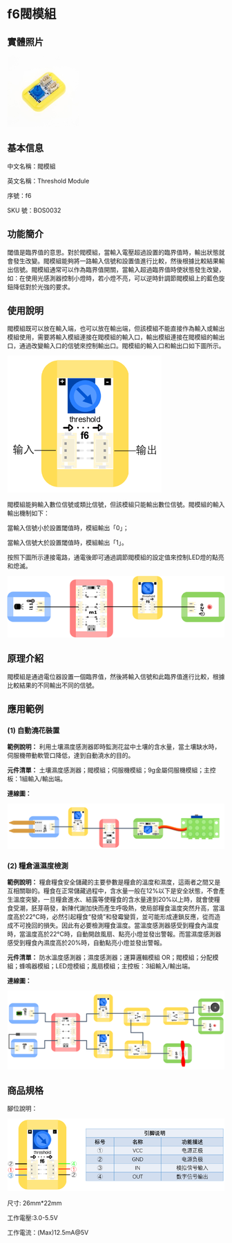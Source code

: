 # f6閥模組

## 實體照片

![](../.gitbook/assets/function_modules/threshold_module/threshold_module.png)

## 基本信息

中文名稱：閥模組

英文名稱：Threshold Module

序號：f6

SKU 號：BOS0032

## 功能簡介

閾值是臨界值的意思。對於閥模組，當輸入電壓超過設置的臨界值時，輸出狀態就會發生改變。閥模組能夠將一路輸入信號和設置值進行比較，然後根據比較結果輸出信號。閥模組通常可以作為臨界值開關，當輸入超過臨界值時使狀態發生改變，如：在使用光感測器控制小燈時，若小燈不亮，可以逆時針調節閥模組上的藍色旋鈕降低對於光強的要求。

## 使用說明

閥模組既可以放在輸入端，也可以放在輸出端，但該模組不能直接作為輸入或輸出模組使用，需要將輸入模組連接在閥模組的輸入口，輸出模組連接在閥模組的輸出口，通過改變輸入口的信號來控制輸出口。閥模組的輸入口和輸出口如下圖所示。

![Optional title](../.gitbook/assets/function_modules/threshold_module/threshold_module_ui1.png)

閥模組能夠輸入數位信號或類比信號，但該模組只能輸出數位信號。閥模組的輸入輸出機制如下：

當輸入信號小於設置閾值時，模組輸出「0」；

當輸入信號大於設置閾值時，模組輸出「1」。

按照下圖所示連接電路，通電後即可通過調節閥模組的設定值來控制LED燈的點亮和熄滅。

![Optional title](../.gitbook/assets/function_modules/threshold_module/threshold_module_ui2.png)

## 原理介紹

閥模組是通過電位器設置一個臨界值，然後將輸入信號和此臨界值進行比較，根據比較結果的不同輸出不同的信號。

## 應用範例

### **\(1\) 自動澆花裝置**

**範例說明：** 利用土壤濕度感測器即時監測花盆中土壤的含水量，當土壤缺水時，伺服機帶動軟管口降低，達到自動澆水的目的。

**元件清單：** 土壤濕度感測器；閥模組；伺服機模組；9g金屬伺服機模組；主控板：1組輸入/輸出端。

**連線圖：**

![Optional title](../.gitbook/assets/function_modules/threshold_module/threshold_module_example1.png)

### **\(2\) 糧倉溫濕度檢測**

**範例說明：** 糧倉糧食安全儲藏的主要參數是糧倉的溫度和濕度，這兩者之間又是互相關聯的。糧食在正常儲藏過程中，含水量一般在12%以下是安全狀態，不會產生溫度突變，一旦糧倉進水、結露等使糧食的含水量達到20%以上時，就會使糧食受潮，胚芽萌發，新陳代謝加快而產生呼吸熱，使局部糧食溫度突然升高，當溫度高於22°C時，必然引起糧食“發燒”和發霉變質，並可能形成連鎖反應，從而造成不可挽回的損失。因此有必要檢測糧食溫度。當溫度感測器感受到糧食內溫度時，當溫度高於22°C時，自動開啟風扇、點亮小燈並發出警報。而當濕度感測器感受到糧食內濕度高於20%時，自動點亮小燈並發出警報。

**元件清單：** 防水溫度感測器；濕度感測器；運算邏輯模組 OR；閥模組；分配模組；蜂鳴器模組；LED燈模組；風扇模組；主控板：3組輸入/輸出端。

**連線圖：**

![Optional title](../.gitbook/assets/function_modules/threshold_module/threshold_module_example2.png)

## 商品規格

腳位說明： 

![Optional title](../.gitbook/assets/function_modules/threshold_module/threshold_module_spec.png)

尺寸: 26mm\*22mm

工作電壓:3.0-5.5V

工作電流：\(Max\)12.5mA@5V

